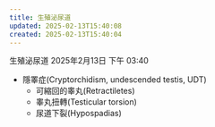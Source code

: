 ```yaml
---
title: 生殖泌尿道
updated: 2025-02-13T15:40:08
created: 2025-02-13T15:40:04
---
```


生殖泌尿道
2025年2月13日
下午 03:40

- 隱睪症(Cryptorchidism, undescended testis, UDT)
  - 可縮回的睾丸(Retractiletes)
  - 睾丸扭轉(Testicular torsion)
  - 尿道下裂(Hypospadias)
